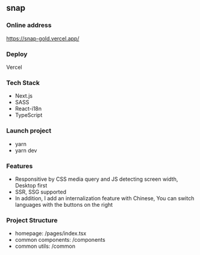## snap

### Online address

https://snap-gold.vercel.app/

### Deploy

Vercel

### Tech Stack

- Next.js
- SASS
- React-i18n
- TypeScript

### Launch project

- yarn
- yarn dev

### Features

- Responsitive by CSS media query and JS detecting screen width, Desktop first
- SSR, SSG supported
- In addition, I add an internalization feature with Chinese, You can switch languages with the buttons on the right

### Project Structure

- homepage: /pages/index.tsx
- common components: /components
- common utils: /common
